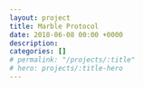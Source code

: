 ```yaml
---
layout: project
title: Marble Protocol
date: 2018-06-08 00:00 +0000
description:
categories: []
# permalink: "/projects/:title"
# hero: projects/:title-hero
---
```

